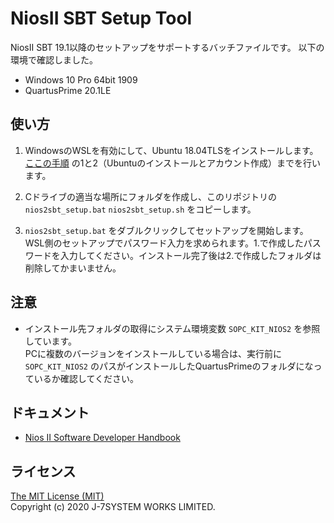 NiosII SBT Setup Tool
=====================

NiosII SBT 19.1以降のセットアップをサポートするバッチファイルです。
以下の環境で確認しました。
- Windows 10 Pro 64bit 1909
- QuartusPrime 20.1LE


使い方
-----
1. WindowsのWSLを有効にして、Ubuntu 18.04TLSをインストールします。  
[ここの手順](https://www.macnica.co.jp/business/semiconductor/articles/intel/133717/) の1と2（Ubuntuのインストールとアカウント作成）までを行います。
  
2. Cドライブの適当な場所にフォルダを作成し、このリポジトリの `nios2sbt_setup.bat` `nios2sbt_setup.sh` をコピーします。
  
3. `nios2sbt_setup.bat` をダブルクリックしてセットアップを開始します。  
WSL側のセットアップでパスワード入力を求められます。1.で作成したパスワードを入力してください。インストール完了後は2.で作成したフォルダは削除してかまいません。


注意
----
- インストール先フォルダの取得にシステム環境変数 `SOPC_KIT_NIOS2` を参照しています。  
PCに複数のバージョンをインストールしている場合は、実行前に `SOPC_KIT_NIOS2` のパスがインストールしたQuartusPrimeのフォルダになっているか確認してください。


ドキュメント
-----------
- [Nios II Software Developer Handbook](https://www.intel.com/content/www/us/en/programmable/documentation/lro1419794938488.html)


ライセンス
---------
[The MIT License (MIT)](https://opensource.org/licenses/MIT)  
Copyright (c) 2020 J-7SYSTEM WORKS LIMITED.
